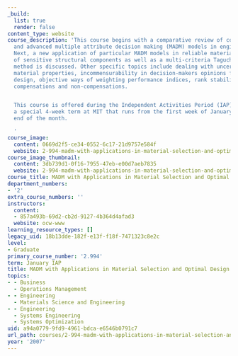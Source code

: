 ```yaml
---
_build:
  list: true
  render: false
content_type: website
course_description: 'This course begins with a comparative review of conventional
  and advanced multiple attribute decision making (MADM) models in engineering practice.
  Next, a new application of particular MADM models in reliable material selection
  of sensitive structural components as well as a multi-criteria Taguchi optimization
  method is discussed. Other specific topics include dealing with uncertainties in
  material properties, incommensurability in decision-makers opinions for the same
  design, objective ways of weighting performance indices, rank stability analysis,
  compensations and non-compensations.


  This course is offered during the Independent Activities Period (IAP), which is
  a special 4-week term at MIT that runs from the first week of January until the
  end of the month.

  '
course_image:
  content: 0669d2f5-ce34-0552-6c17-21d9757e584f
  website: 2-994-madm-with-applications-in-material-selection-and-optimal-design-january-iap-2007
course_image_thumbnail:
  content: 3db739d1-0f16-7955-47eb-e00d7aeb7835
  website: 2-994-madm-with-applications-in-material-selection-and-optimal-design-january-iap-2007
course_title: MADM with Applications in Material Selection and Optimal Design
department_numbers:
- '2'
extra_course_numbers: ''
instructors:
  content:
  - 857a493b-69d2-cb2d-9127-4b364d4afad3
  website: ocw-www
learning_resource_types: []
legacy_uid: 18b13dde-182f-e13f-f18f-7471323c8e2c
level:
- Graduate
primary_course_number: '2.994'
term: January IAP
title: MADM with Applications in Material Selection and Optimal Design
topics:
- - Business
  - Operations Management
- - Engineering
  - Materials Science and Engineering
- - Engineering
  - Systems Engineering
  - Systems Optimization
uid: a94a0779-9fd9-4961-bdca-e6546b0791c7
url_path: courses/2-994-madm-with-applications-in-material-selection-and-optimal-design-january-iap-2007
year: '2007'
---
```

